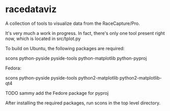 # racedataviz

A collection of tools to visualize data from the RaceCapture/Pro.

It's very much a work in progress.  In fact, there's only one tool
present right now, which is located in src/tplot.py

To build on Ubuntu, the following packages are required:

scons python-pyside pyside-tools python-matplotlib python-pyproj

Fedora:

scons python-pyside pyside-tools python2-matplotlib python2-matplotlib-qt4

TODO sammy add the Fedore package for pyproj

After installing the required packages, run scons in the top level directory.
